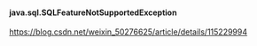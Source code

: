 #### java.sql.SQLFeatureNotSupportedException
https://blog.csdn.net/weixin_50276625/article/details/115229994
#### 
